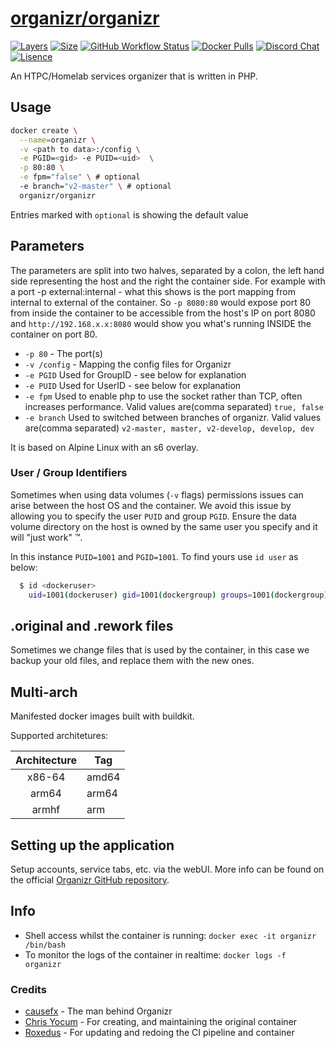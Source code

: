 # [organizr/organizr](https://github.com/organizr/docker-base)

[![Layers](https://img.shields.io/microbadger/layers/organizr/organizr?color=402885&style=for-the-badge)](https://microbadger.com/images/organizr/organizr)
[![Size](https://img.shields.io/docker/image-size/organizr/organizr?color=402885&style=for-the-badge)](https://hub.docker.com/r/organizr/organizr/)
[![GitHub Workflow Status](https://img.shields.io/github/workflow/status/organizr/docker-organizr/Build%20Container?color=402885&style=for-the-badge&logo=github&logoColor=41add3)](https://github.com/organizr/docker-organizr/actions?query=workflow%3A%22Build+Container%22)
[![Docker Pulls](https://img.shields.io/docker/pulls/organizr/organizr?color=402885&style=for-the-badge&logo=docker&logoColor=41add3)](https://hub.docker.com/r/organizr/organizr/)
[![Discord Chat](https://img.shields.io/discord/374648602632388610?color=402885&logo=discord&logoColor=41add3&style=for-the-badge)](https://organizr.app/discord)
[![Lisence](https://img.shields.io/github/license/organizr/docker-organizr?color=402885&style=for-the-badge)](LICENSE.md)

An HTPC/Homelab services organizer that is written in PHP.

## Usage

```bash
docker create \
  --name=organizr \
  -v <path to data>:/config \
  -e PGID=<gid> -e PUID=<uid>  \
  -p 80:80 \
  -e fpm="false" \ # optional
  -e branch="v2-master" \ # optional
  organizr/organizr
```

Entries marked with `optional` is showing the default value

## Parameters

The parameters are split into two halves, separated by a colon, the left hand side representing the host and the right the container side. For example with a port -p external:internal - what this shows is the port mapping from internal to external of the container. So `-p 8080:80` would expose port 80 from inside the container to be accessible from the host's IP on port 8080 and `http://192.168.x.x:8080` would show you what's running INSIDE the container on port 80.

* `-p 80` - The port(s)
* `-v /config` - Mapping the config files for Organizr
* `-e PGID` Used for GroupID - see below for explanation
* `-e PUID` Used for UserID - see below for explanation
* `-e fpm` Used to enable php to use the socket rather than TCP, often increases performance. Valid values are(comma separated) `true, false`
* `-e branch` Used to switched between branches of organizr. Valid values are(comma separated) `v2-master, master, v2-develop, develop, dev`

It is based on Alpine Linux with an s6 overlay.

### User / Group Identifiers

Sometimes when using data volumes (`-v` flags) permissions issues can arise between the host OS and the container. We avoid this issue by allowing you to specify the user `PUID` and group `PGID`. Ensure the data volume directory on the host is owned by the same user you specify and it will "just work" ™.

In this instance `PUID=1001` and `PGID=1001`. To find yours use `id user` as below:

```bash
  $ id <dockeruser>
    uid=1001(dockeruser) gid=1001(dockergroup) groups=1001(dockergroup)
```

## .original and .rework files

Sometimes we change files that is used by the container, in this case we backup your old files, and replace them with the new ones.

## Multi-arch

Manifested docker images built with buildkit.

Supported architetures:

| Architecture | Tag |
| :----: | --- |
| x86-64 | amd64 |
| arm64 | arm64 |
| armhf | arm |

## Setting up the application

Setup accounts, service tabs, etc. via the webUI. More info can be found on the official [Organizr GitHub repository](https://github.com/causefx/Organizr/).

## Info

* Shell access whilst the container is running: `docker exec -it organizr /bin/bash`
* To monitor the logs of the container in realtime: `docker logs -f organizr`

### Credits

* [causefx](https://github.com/causefx) - The man behind Organizr
* [Chris Yocum](https://github.com/christronyxyocum) - For creating, and maintaining the original container
* [Roxedus](https://github.com/roxedus) - For updating and redoing the CI pipeline and container
